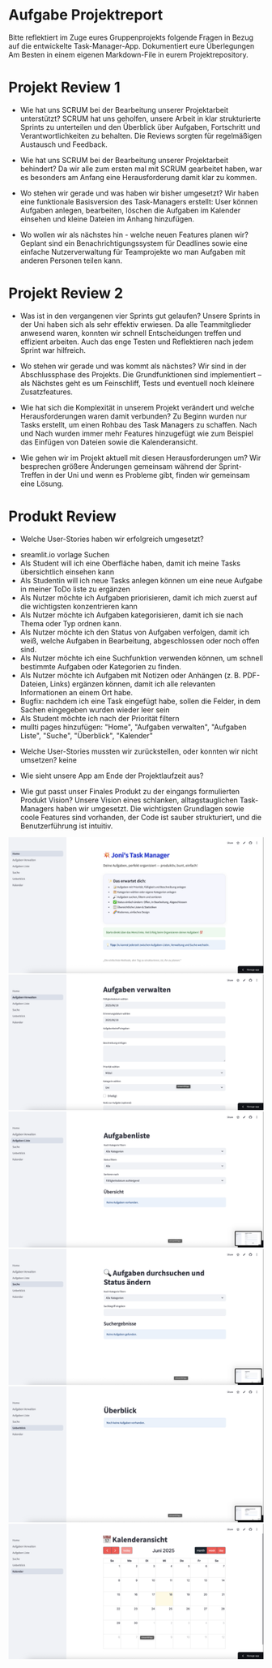 # Aufgabe Projektreport

Bitte reflektiert im Zuge eures Gruppenprojekts folgende Fragen in Bezug auf die entwickelte Task-Manager-App. Dokumentiert eure Überlegungen Am Besten in einem eigenen Markdown-File in eurem Projektrepository.

# Projekt Review 1

* Wie hat uns SCRUM bei der Bearbeitung unserer Projektarbeit unterstützt?
SCRUM hat uns geholfen, unsere Arbeit in klar strukturierte Sprints zu unterteilen und den Überblick über Aufgaben, Fortschritt und Verantwortlichkeiten zu behalten. Die Reviews sorgten für regelmäßigen Austausch und Feedback.

* Wie hat uns SCRUM bei der Bearbeitung unserer Projektarbeit behindert?
Da wir alle zum ersten mal mit SCRUM gearbeitet haben, war es besonders am Anfang eine Herausforderung damit klar zu kommen.

* Wo stehen wir gerade und was haben wir bisher umgesetzt?
Wir haben eine funktionale Basisversion des Task-Managers erstellt: User können Aufgaben anlegen, bearbeiten, löschen die Aufgaben im Kalender einsehen und kleine Dateien im Anhang hinzufügen. 

* Wo wollen wir als nächstes hin - welche neuen Features planen wir?
Geplant sind ein Benachrichtigungssystem für Deadlines sowie eine einfache Nutzerverwaltung für Teamprojekte wo man Aufgaben mit anderen Personen teilen kann.

# Projekt Review 2

* Was ist in den vergangenen vier Sprints gut gelaufen?
Unsere Sprints in der Uni haben sich als sehr effektiv erwiesen. Da alle Teammitglieder anwesend waren, konnten wir schnell Entscheidungen treffen und effizient arbeiten. Auch das enge Testen und Reflektieren nach jedem Sprint war hilfreich.

* Wo stehen wir gerade und was kommt als nächstes?
Wir sind in der Abschlussphase des Projekts. Die Grundfunktionen sind implementiert – als Nächstes geht es um Feinschliff, Tests und eventuell noch kleinere Zusatzfeatures.

* Wie hat sich die Komplexität in unserem Projekt verändert und welche Herausforderungen waren damit verbunden?
Zu Beginn wurden nur Tasks erstellt, um einen Rohbau des Task Managers zu schaffen. Nach und Nach wurden immer mehr Features hinzugefügt wie zum Beispiel das Einfügen von Dateien sowie die Kalenderansicht.

* Wie gehen wir im Projekt aktuell mit diesen Herausforderungen um?
Wir besprechen größere Änderungen gemeinsam während der Sprint-Treffen in der Uni und wenn es Probleme gibt, finden wir gemeinsam eine Lösung.

# Produkt Review

* Welche User-Stories haben wir erfolgreich umgesetzt?
- sreamlit.io vorlage Suchen
- Als Student will ich eine Oberfläche haben, damit ich meine Tasks übersichtlich einsehen kann
- Als Studentin will ich neue Tasks anlegen können um eine neue Aufgabe in meiner ToDo liste zu ergänzen
- Als Nutzer möchte ich Aufgaben priorisieren, damit ich mich zuerst auf die wichtigsten konzentrieren kann
- Als Nutzer möchte ich Aufgaben kategorisieren, damit ich sie nach Thema oder Typ ordnen kann.
- Als Nutzer möchte ich den Status von Aufgaben verfolgen, damit ich weiß, welche Aufgaben in Bearbeitung, abgeschlossen oder noch offen sind.
- Als Nutzer möchte ich eine Suchfunktion verwenden können, um schnell bestimmte Aufgaben oder Kategorien zu finden.
- Als Nutzer möchte ich Aufgaben mit Notizen oder Anhängen (z. B. PDF-Dateien, Links) ergänzen können, damit ich alle relevanten Informationen an einem Ort habe. 
- Bugfix: nachdem ich eine Task eingefügt habe, sollen die Felder, in dem Sachen eingegeben wurden wieder leer sein
- Als Student möchte ich nach der Priorität filtern
- mullti pages hinzufügen: "Home", "Aufgaben verwalten", "Aufgaben Liste", "Suche", "Überblick", "Kalender"

* Welche User-Stories mussten wir zurückstellen, oder konnten wir nicht umsetzen?
keine
* Wie sieht unsere App am Ende der Projektlaufzeit aus?

* Wie gut passt unser Finales Produkt zu der eingangs formulierten Produkt Vision?
Unsere Vision eines schlanken, alltagstauglichen Task-Managers haben wir umgesetzt. Die wichtigsten Grundlagen sowie coole Features sind vorhanden, der Code ist sauber strukturiert, und die Benutzerführung ist intuitiv.

![Scrennshot 1 von unserer App](img/Screenshot01.png)
![Scrennshot 2 von unserer App](img/Screenshot02.png)
![Scrennshot 3 von unserer App](img/Screenshot03.png)
![Scrennshot 4 von unserer App](img/Screenshot04.png)
![Scrennshot 5 von unserer App](img/Screenshot05.png)
![Scrennshot 6 von unserer App](img/Screenshot06.png)
